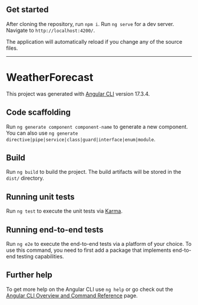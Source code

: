 ## Get started

After cloning the repository, run `npm i`.
Run `ng serve` for a dev server. 
Navigate to `http://localhost:4200/`. 

The application will automatically reload if you change any of the source files.

------------------------------------------

# WeatherForecast

This project was generated with [Angular CLI](https://github.com/angular/angular-cli) version 17.3.4.

## Code scaffolding

Run `ng generate component component-name` to generate a new component. You can also use `ng generate directive|pipe|service|class|guard|interface|enum|module`.

## Build

Run `ng build` to build the project. The build artifacts will be stored in the `dist/` directory.

## Running unit tests

Run `ng test` to execute the unit tests via [Karma](https://karma-runner.github.io).

## Running end-to-end tests

Run `ng e2e` to execute the end-to-end tests via a platform of your choice. To use this command, you need to first add a package that implements end-to-end testing capabilities.

## Further help

To get more help on the Angular CLI use `ng help` or go check out the [Angular CLI Overview and Command Reference](https://angular.io/cli) page.
